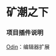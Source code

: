 <h1>矿潮之下</h1>

### 项目插件说明
[Odin](https://assetstore.unity.com/packages/tools/utilities/odin-inspector-and-serializer-89041)：编辑器扩展

